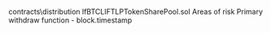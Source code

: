 contracts\distribution
    lfBTCLIFTLPTokenSharePool.sol
        Areas of risk
            Primary withdraw function - block.timestamp 
